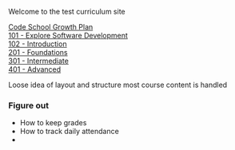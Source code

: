 Welcome to the test curriculum site

[Code School Growth Plan](/test/Roadmap) <br/>
[101 - Explore Software Development](/test/101/) <br/>
[102 - Introduction](/test/102/) <br/>
[201 - Foundations](/test/201/curriculum) <br/>
[301 - Intermediate](/test/301/curriculum) <br/>
[401 - Advanced](/test/401/curriculum)

Loose idea of layout and structure
most course content is handled
### Figure out 
- How to keep grades 
- How to track daily attendance
- 
